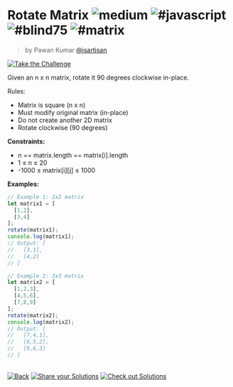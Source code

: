 <!--info-header-start--><h1>Rotate Matrix <img src="https://img.shields.io/badge/-medium-d9901a" alt="medium"/> <img src="https://img.shields.io/badge/-%23javascript-999" alt="#javascript"/> <img src="https://img.shields.io/badge/-%23blind75-999" alt="#blind75"/> <img src="https://img.shields.io/badge/-%23matrix-999" alt="#matrix"/></h1><blockquote><p>by Pawan Kumar <a href="https://github.com/jsartisan" target="_blank">@jsartisan</a></p></blockquote><p><a href="https://frontend-challenges.com/challenges/321-rotate-matrix" target="_blank"><img src="https://img.shields.io/badge/-Take%20the%20Challenge-0d99ff?logo=javascript&logoColor=white" alt="Take the Challenge"/></a> </p><!--info-header-end-->

Given an n x n matrix, rotate it 90 degrees clockwise in-place.

Rules:
- Matrix is square (n x n)
- Must modify original matrix (in-place)
- Do not create another 2D matrix
- Rotate clockwise (90 degrees)

**Constraints:**
- n == matrix.length == matrix[i].length
- 1 ≤ n ≤ 20
- -1000 ≤ matrix[i][j] ≤ 1000

**Examples:**
```typescript
// Example 1: 2x2 matrix
let matrix1 = [
  [1,2],
  [3,4]
];
rotate(matrix1);
console.log(matrix1);
// Output: [
//   [3,1],
//   [4,2]
// ]

// Example 2: 3x3 matrix
let matrix2 = [
  [1,2,3],
  [4,5,6],
  [7,8,9]
];
rotate(matrix2);
console.log(matrix2);
// Output: [
//   [7,4,1],
//   [8,5,2],
//   [9,6,3]
// ]
```


<!--info-footer-start--><br><a href="../../README.md" target="_blank"><img src="https://img.shields.io/badge/-Back-grey" alt="Back"/></a> <a href="https://github.com/jsartisan/frontend-challenges/issues/new?template=answer.md&labels=answer,321,undefined&title=321%20-%20Rotate%20Matrix%20-%20undefined&body=" target="_blank"><img src="https://img.shields.io/badge/-Share%20your%20Solutions-teal" alt="Share your Solutions"/></a> <a href="https://github.com/jsartisan/frontend-challenges/issues?q=label%3A321+label%3Aanswer+sort%3Areactions-%2B1-desc" target="_blank"><img src="https://img.shields.io/badge/-Check%20out%20Solutions-de5a77?logo=awesome-lists&logoColor=white" alt="Check out Solutions"/></a> <!--info-footer-end-->